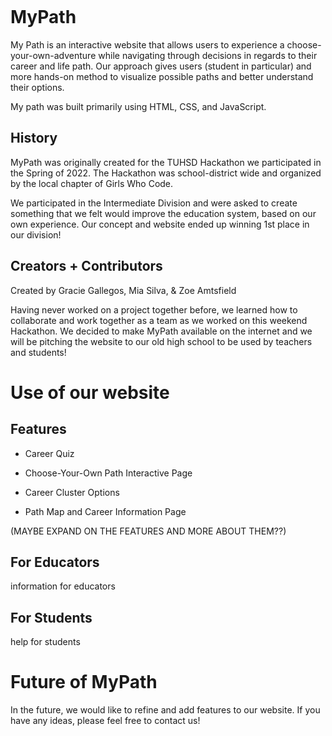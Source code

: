 <p align="center">
   <img src=""/>
</p>

# MyPath

My Path is an interactive website that allows users to experience a choose-your-own-adventure while navigating through decisions in regards to their career and life path. Our approach gives users (student in particular) and more hands-on method to visualize possible paths and better understand their options.

My path was built primarily using HTML, CSS, and JavaScript. 


## History

MyPath was originally created for the TUHSD Hackathon we participated in the Spring of 2022. The Hackathon was school-district wide and organized by the local chapter of Girls Who Code.

We participated in the Intermediate Division and were asked to create something that we felt would improve the education system, based on our own experience. Our concept and website ended up winning 1st place in our division!



## Creators + Contributors

Created by Gracie Gallegos, Mia Silva, & Zoe Amtsfield

Having never worked on a project together before, we learned how to collaborate and work together as a team as we worked on this weekend Hackathon. We decided to make MyPath available on the internet and we will be pitching the website to our old high school to be used by teachers and students!


# Use of our website

## Features

- Career Quiz

- Choose-Your-Own Path Interactive Page

- Career Cluster Options

- Path Map and Career Information Page

(MAYBE EXPAND ON THE FEATURES AND MORE ABOUT THEM??)


## For Educators
information for educators


## For Students
help for students


# Future of MyPath

In the future, we would like to refine and add features to our website. If you have any ideas, please feel free to contact us! 


